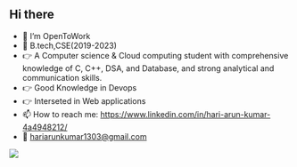 ## Hi there 

- 🔭 I’m OpenToWork
- 💬 B.tech,CSE(2019-2023)
- 👉 A Computer science & Cloud computing student with comprehensive
       knowledge of C, C++, DSA, and Database, and strong analytical and communication skills.
- 👉 Good Knowledge in Devops
- 👉 Interseted in Web applications
- 📫 How to reach me: https://www.linkedin.com/in/hari-arun-kumar-4a4948212/
- 📧 hariarunkumar1303@gmail.com

 ![](https://github.com/Arunhari33/Hari-Arun-Kumar/blob/main/gif.gif)
